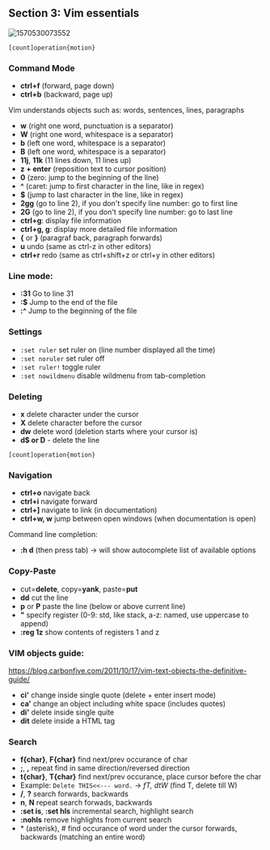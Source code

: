 ## Section 3: Vim essentials

![1570530073552](../../.images/1570530073552.png)

`[count]operation{motion}`

### Command Mode

* **ctrl+f** (forward, page down)
* **ctrl+b** (backward, page up)

Vim understands objects such as: words, sentences, lines, paragraphs

* **w** (right one word, punctuation is a separator)
* **W** (right one word, whitespace is a separator)
* **b** (left one word, whitespace is a separator)
* **B** (left one word, whitespace is a separator)
* **11j**, **11k** (11 lines down, 11 lines up)
* **z + enter** (reposition text to cursor position)
* **0** (zero: jump to the beginning of the line)
* **^** (caret: jump to first character in the line, like in regex)
* **$** (jump to last character in the line, like in regex)
* **2gg** (go to line 2), if you don't specify line number: go to first line
* **2G** (go to line 2), if you don't specify line number: go to last line
* **ctrl+g**: display file information
* **ctrl+g, g**: display more detailed file information
* **{** or **}** (paragraf back, paragraph forwards)
* **u** undo (same as ctrl-z in other editors)
* **ctrl+r** redo (same as ctrl+shift+z or ctrl+y in other editors)

### Line mode:

* **:31** Go to line 31
* **:$** Jump to the end of the file
* **:^** Jump to the beginning of the file

### Settings

* `:set ruler` set ruler on (line number displayed all the time)
* `:set noruler` set ruler off
* `:set ruler!` toggle ruler
* `:set nowildmenu` disable wildmenu from tab-completion

### Deleting

* **x** delete character under the cursor
* **X** delete character before the cursor
* **dw** delete word (deletion starts where your cursor is)
* **d$ or D** - delete the line

`[count]operation{motion}`

### Navigation

* **ctrl+o** navigate back
* **ctrl+i** navigate forward
* **ctrl+]** navigate to link (in documentation)
* **ctrl+w, w** jump between open windows (when documentation is open)

Command line completion:

* **:h d** (then press tab) -> will show autocomplete list of available options

### Copy-Paste

* cut=**delete**, copy=**yank**, paste=**put**
* **dd** cut the line
* **p** or **P** paste the line (below or above current line)
* **"** specify register (0-9: std, like stack, a-z: named, use uppercase to append)
* **:reg 1z** show contents of registers 1 and z

### VIM objects guide:

https://blog.carbonfive.com/2011/10/17/vim-text-objects-the-definitive-guide/

* **ci'** change inside single quote (delete + enter insert mode)
* **ca'** change an object including white space (includes quotes)
* **di'** delete inside single quite
* **dit** delete inside a HTML tag

### Search

* **f{char}**, **F{char}** find next/prev occurance of char
* **;**, **,** repeat find in same direction/reversed direction
* **t{char}**, **T{char}** find next/prev occurance, place cursor before the char
* Example: `Delete THIS<<--- word.` -> *fT, dtW* (find T, delete till W)
* **/**, **?** search forwards, backwards
* **n**, **N** repeat search forwads, backwards
* **:set is**, **:set hls** incremental search, highlight search
* **:nohls** remove highlights from current search
* \* (asterisk), # find occurance of word under the cursor forwards, backwards (matching an entire word)
